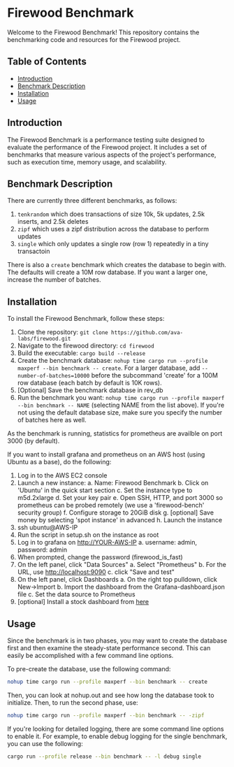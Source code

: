 # Firewood Benchmark

Welcome to the Firewood Benchmark! This repository contains the benchmarking code and resources for the Firewood project.

## Table of Contents

- [Introduction](#introduction)
- [Benchmark Description](#benchmark-description)
- [Installation](#installation)
- [Usage](#usage)

## Introduction

The Firewood Benchmark is a performance testing suite designed to evaluate the performance of the Firewood project. It includes a set of benchmarks that measure various aspects of the project's performance, such as execution time, memory usage, and scalability.

## Benchmark Description

There are currently three different benchmarks, as follows:

1. `tenkrandom` which does transactions of size 10k, 5k updates, 2.5k inserts, and 2.5k deletes
2. `zipf` which uses a zipf distribution across the database to perform updates
3. `single` which only updates a single row (row 1) repeatedly in a tiny transactoin

There is also a `create` benchmark which creates the database to begin with. The defaults will create
a 10M row database. If you want a larger one, increase the number of batches.

## Installation

To install the Firewood Benchmark, follow these steps:

1. Clone the repository: `git clone https://github.com/ava-labs/firewood.git`
2. Navigate to the firewood directory: `cd firewood`
3. Build the executable: `cargo build --release`
4. Create the benchmark database: `nohup time cargo run --profile maxperf --bin benchmark -- create`. For a larger database, add `--number-of-batches=10000` before the subcommand 'create' for a 100M row database (each batch by default is 10K rows).
5. \[Optional] Save the benchmark database in rev_db
6. Run the benchmark you want: `nohup time cargo run --profile maxperf --bin benchmark -- NAME` (selecting NAME from the list above). If you're not using the default database size, make sure you specify the number of batches here as well.

As the benchmark is running, statistics for prometheus are availble on port 3000 (by default).

If you want to install grafana and prometheus on an AWS host (using Ubuntu as a base), do the following:

1. Log in to the AWS EC2 console
2. Launch a new instance:
  a. Name: Firewood Benchmark
  b. Click on 'Ubuntu' in the quick start section
  c. Set the instance type to m5d.2xlarge
  d. Set your key pair
  e. Open SSH, HTTP, and port 3000 so prometheus can be probed remotely (we use a 'firewood-bench' security group)
  f. Configure storage to 20GiB disk
  g. \[optional] Save money by selecting 'spot instance' in advanced
  h. Launch the instance
3. ssh ubuntu@AWS-IP
4. Run the script in setup.sh on the instance as root
5. Log in to grafana on <http://YOUR-AWS-IP>
  a. username: admin, password: admin
6. When prompted, change the password (firewood_is_fast)
7. On the left panel, click "Data Sources"
  a. Select "Prometheus"
  b. For the URL, use <http://localhost:9090>
  c. click "Save and test"
8. On the left panel, click Dashboards
  a. On the right top pulldown, click New->Import
  b. Import the dashboard from the Grafana-dashboard.json file
  c. Set the data source to Prometheus
9. \[optional] Install a stock dashboard from [here](https://grafana.com/grafana/dashboards/1860-node-exporter-full/)

## Usage

Since the benchmark is in two phases, you may want to create the database first and then
examine the steady-state performance second. This can easily be accomplished with a few
command line options.

To pre-create the database, use the following command:

```sh
nohup time cargo run --profile maxperf --bin benchmark -- create
```

Then, you can look at nohup.out and see how long the database took to initialize. Then, to run
the second phase, use:

```sh
nohup time cargo run --profile maxperf --bin benchmark -- -zipf
```

If you're looking for detailed logging, there are some command line options to enable it. For example, to enable debug logging for the single benchmark, you can use the following:

```sh
cargo run --profile release --bin benchmark -- -l debug single
```
